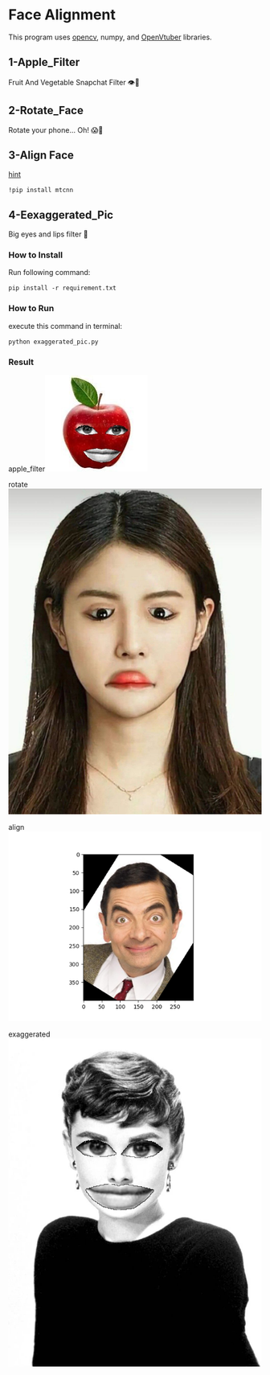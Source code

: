 # Face Alignment
This program uses [opencv](https://github.com/opencv/opencv),  numpy, and [OpenVtuber](https://github.com/1996scarlet/OpenVtuber/tree/master) libraries.

## 1-Apple_Filter
Fruit And Vegetable Snapchat Filter 👁🍌

## 2-Rotate_Face
Rotate your phone... Oh!  😱🤯

## 3-Align Face
[hint](https://github.com/Alireza-Akhavan/deep-face-recognition/blob/master/7_face-align-with-eyes.ipynb) 

```
!pip install mtcnn
```

## 4-Eexaggerated_Pic
Big eyes and lips filter 💋

### How to Install
Run following command:
```
pip install -r requirement.txt
```

### How to Run
execute this command in terminal:
```
python exaggerated_pic.py
```

### Result
apple_filter![](https://raw.githubusercontent.com/Farokhlagha/PyImageProcessing/main/PyIP30_FaceAlignment/output/apple_filter.jpg)

rotate ![](https://raw.githubusercontent.com/Farokhlagha/PyImageProcessing/main/PyIP30_FaceAlignment/output/rotate.jpg)

align![](https://raw.githubusercontent.com/Farokhlagha/PyImageProcessing/main/PyIP30_FaceAlignment/output/align.png)

exaggerated![](https://raw.githubusercontent.com/Farokhlagha/PyImageProcessing/main/PyIP30_FaceAlignment/output/exaggerated.jpg)

